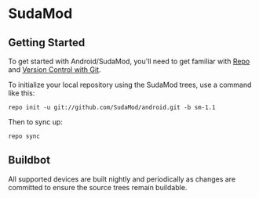 SudaMod
===========

Getting Started
---------------

To get started with Android/SudaMod, you'll need to get
familiar with [Repo](https://source.android.com/source/using-repo.html) and [Version Control with Git](https://source.android.com/source/version-control.html).

To initialize your local repository using the SudaMod trees, use a command like this:

    repo init -u git://github.com/SudaMod/android.git -b sm-1.1

Then to sync up:

    repo sync

Buildbot
--------

All supported devices are built nightly and periodically as changes are committed to ensure the source trees remain buildable.

